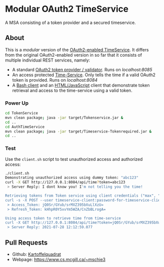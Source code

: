 # Modular OAuth2 TimeService

A MSA consisting of a token provider and a secured timeservice.

## About

This is a *modular* version of the [OAuth2-enabled TimeService](https://github.com/kartoffelquadrat/OAuth2SpringBootDemo).
It differs from the original OAuth2-enabled version in so far that it consists of multiple individual REST services, namely:

 * A standard [OAuth2 token provider / validator](TokenService). Runs on *localhost:8085*
 * An access protected [Time-Service](AuthTimeService). Only tells the time if a valid OAuth2 token is provided. Runs on *localhost:8084*
 * A [Bash client](client.sh) and an [HTML/JavaScript](index.html) client that demonstrate token retrieval and access to the time-service using a valid token.

### Power Up

```bash
cd TokenService
mvn clean package; java -jar target/Tokenservice.jar &
cd ..
cd AuthTimeService
mvn clean package; java -jar target/Timeservice-Tokenrequired.jar &
cd ..
```



### Test

Use the ```client.sh``` script to test unauthorized access and authorized access:  

```bash
./client.sh
Demonstrating unauthorized access using dummy token: "abc123"
curl -X GET http://127.0.0.1:8084/api/time?token=abc123
 > Server Reply: I dont know you! I'm not telling you the time!

Retrieving tokens from Token service using client credentials ("max", "acb123")
curl -s -X POST --user timeservice-client:password-for-timeservice-client "http://127.0.0.1:8085/oauth/token?grant_type=password&username=max&password=abc123"
 > Access_Token: jQ0Sr/GYub/srMXZ395bXuLlXzU=
 > Refresh_Token: kHhpR0Y5xvYm5WZA/CnZbBLrogA=

Using access token to retrieve time from time-service
curl -X GET http://127.0.0.1:8084/api/time?token=jQ0Sr/GYub/srMXZ395bXuLlXzU=
 > Server Reply: 2021-07-28 12:12:59.077
```

## Pull Requests

 * Github: [Kartoffelquadrat](https://github.com/kartoffelquadrat)
 * Webpage: https://www.cs.mcgill.ca/~mschie3
